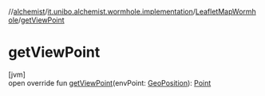 //[alchemist](../../../index.md)/[it.unibo.alchemist.wormhole.implementation](../index.md)/[LeafletMapWormhole](index.md)/[getViewPoint](get-view-point.md)

# getViewPoint

[jvm]\
open override fun [getViewPoint](get-view-point.md)(envPoint: [GeoPosition](../../it.unibo.alchemist.model.interfaces/-geo-position/index.md)): [Point](https://docs.oracle.com/javase/8/docs/api/java/awt/Point.html)
